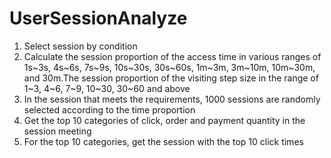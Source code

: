 # UserSessionAnalyze
1. Select session by condition
2. Calculate the session proportion of the access time in various ranges of 1s~3s, 4s~6s, 7s~9s, 10s~30s, 30s~60s, 1m~3m, 3m~10m, 10m~30m, and 30m.The session proportion of the visiting step size in the range of 1~3, 4~6, 7~9, 10~30, 30~60 and above
3. In the session that meets the requirements, 1000 sessions are randomly selected according to the time proportion
4. Get the top 10 categories of click, order and payment quantity in the session meeting
5. For the top 10 categories, get the session with the top 10 click times
